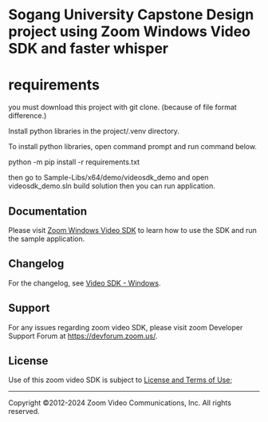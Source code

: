 # Sogang University Capstone Design project using Zoom Windows Video SDK and faster whisper

# requirements
you must download this project with git clone. (because of file format difference.)

Install python libraries in the project/.venv directory.

To install python libraries, open command prompt and run command below.

python -m pip install -r requirements.txt

then go to Sample-Libs/x64/demo/videosdk_demo and open videosdk_demo.sln
build solution then you can run application.

## Documentation
Please visit [Zoom Windows Video SDK](https://developers.zoom.us/docs/video-sdk/windows/) to learn how to use the SDK and run the sample application.

## Changelog

For the changelog, see [Video SDK - Windows](https://devsupport.zoom.us/hc/en-us/sections/9481996074637-Windows).

## Support

For any issues regarding zoom video SDK, please visit zoom Developer Support Forum at https://devforum.zoom.us/.

## License

Use of this zoom video SDK is subject to [License and Terms of Use](https://explore.zoom.us/docs/en-us/video-sdk-terms.html);

---
Copyright ©2012-2024 Zoom Video Communications, Inc. All rights reserved.
